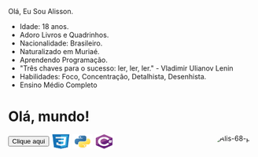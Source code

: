 Olá, Eu Sou Alisson.
- Idade: 18 anos.
- Adoro Livros e Quadrinhos.
- Nacionalidade: Brasileiro.
- Naturalizado em Muriaé.
- Aprendendo Programação.
- "Três chaves para o sucesso: ler, ler, ler." - Vladimir Ulianov Lenin
- Habilidades: Foco, Concentração, Detalhista, Desenhista.
- Ensino Médio Completo


<!DOCTYPE html>
<html lang="pt-BR">
<head>
  <meta charset="UTF-8">
  <title>Exemplo de JavaScript</title>
</head>
<body>

  <h1>Olá, mundo!</h1>
  <button onclick="mostrarMensagem()">Clique aqui</button>

  <script>
    function mostrarMensagem() {
      alert("Você clicou no botão!");
    }
  </script>

</body>
</html>

<img align="center" alt="Alis-68-CSS" height="30" width="40" src="https://raw.githubusercontent.com/devicons/devicon/master/icons/css3/css3-original.svg">
  <img align="center" alt="Alis-68-Python" height="30" width="40" src="https://raw.githubusercontent.com/devicons/devicon/master/icons/python/python-original.svg">
  <img align="center" alt="Alis-68-Csharp" height="30" width="40" src="https://raw.githubusercontent.com/devicons/devicon/master/icons/csharp/csharp-original.svg">
  <img align="right" alt="Alis-68-pic" height="150" style="border-radius:50px;" 



